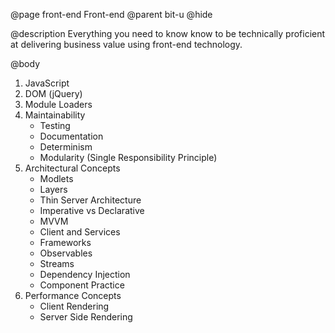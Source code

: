 @page front-end Front-end
@parent bit-u
@hide


@description Everything you need to know know to be technically proficient
at delivering business value using front-end technology.

@body


1. JavaScript
2. DOM (jQuery)
3. Module Loaders
4. Maintainability
   - Testing
   - Documentation
   - Determinism
   - Modularity (Single Responsibility Principle)
5. Architectural Concepts
   - Modlets
   - Layers
   - Thin Server Architecture
   - Imperative vs Declarative
   - MVVM
   - Client and Services
   - Frameworks
   - Observables
   - Streams
   - Dependency Injection
   - Component Practice
6. Performance Concepts
   - Client Rendering
   - Server Side Rendering
